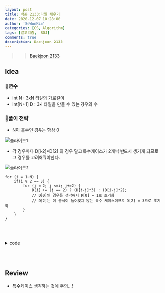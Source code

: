 ```yaml
---
layout: post
title: 백준 2133:타일 채우기
date: 2020-12-07 10:28:00
author: 'SeWonKim'
categories: [CS, Algorithm]
tags: [알고리즘,  BOJ]
comments: true
description: Baekjoon 2133
---
```


> > [Baekjoon 2133](https://www.acmicpc.net/problem/2133)

## Idea

### 🥚변수

- int N : 3xN 타일의 가로길이
- int[N+1] D : 3xi 타일을 만들 수 있는 경우의 수

### 🍳풀이 전략

- N이 홀수인 경우는 항상 0

![슬라이드1](https://user-images.githubusercontent.com/30452963/101302529-2eaca300-387f-11eb-99b4-4a82de652394.JPG)

- 각 경우마다 D[i-2]\*D[2] 의 경우 말고 특수케이스가 2개씩 반드시 생기게 되므로 그 경우를 고려해줘야한다.

![슬라이드2](https://user-images.githubusercontent.com/30452963/101302532-2fddd000-387f-11eb-94db-78049e17d592.JPG)

```
for (i = 1~N) {
	if(i % 2 == 0) {
		for (j = 2; j <=i; j+=2) {
			D[i] += (j == 2) ? (D[i-j]*3) : (D[i-j]*2);
            // D[0]인 경우를 생각해서 D[0] = 1로 초기화
            // D[2]는 이 공식이 들어맞지 않는 특수 케이스이므로 D[2] = 3으로 초기화
		}
	}
}
```

&nbsp;  
&nbsp;

<details>
<summary>code</summary>
<div markdown="1">

```java
import java.util.Scanner;

public class Main {

	public static void main(String[] args) {
		Scanner sc = new Scanner(System.in);
		int N = sc.nextInt();
		int[] D = new int[N+1];

		D[0] = 1;
		for (int i = 1; i <= N; i++) {
			if(i == 1) {
				D[i] = 0;
				continue;
			}
			if(i == 2) {
				D[i] = 3;
				continue;
			}

			if(i % 2 == 0) {
				for (int j = 2; j <=i; j+=2) {
					D[i] += (j == 2) ? (D[i-j]*3) : (D[i-j]*2);
				}
			}
		}

		System.out.println(D[N]);
		sc.close();
	}

}

```

</div>
</details>

&nbsp;  
&nbsp;

## Review

- 특수케이스 생각하는 것에 주의...!

&nbsp;  
&nbsp;
